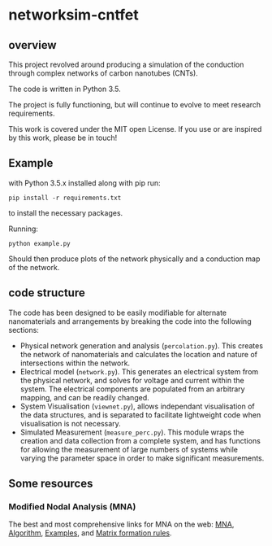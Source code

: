 # networksim-cntfet
## overview
This project revolved around producing a simulation of the conduction through complex networks of carbon nanotubes (CNTs).

The code is written in Python 3.5.

The project is fully functioning, but will continue to evolve to meet research requirements.

This work is covered under the MIT open License. If you use or are inspired by this work, please be in touch!

## Example
with Python 3.5.x installed along with pip run:

    pip install -r requirements.txt

to install the necessary packages.

Running:

    python example.py

Should then produce plots of the network physically and a conduction map of the network.


## code structure
The code has been designed to be easily modifiable for alternate nanomaterials and arrangements by breaking the code into the following sections:
- Physical network generation and analysis (`percolation.py`). This creates the network of nanomaterials and calculates the location and nature of intersections within the network.
- Electrical model (`network.py`). This generates an electrical system from the physical network, and solves for voltage and current within the system. The electrical components are populated from an arbitrary mapping, and can be readily changed.
- System Visualisation (`viewnet.py`), allows independant visualisation of the data structures, and is separated to facilitate lightweight code when visualisation is not necessary.
- Simulated Measurement (`measure_perc.py`). This module wraps the creation and data collection from a complete system, and has functions for allowing the measurement of large numbers of systems while varying the parameter space in order to make significant measurements.


## Some resources
### Modified Nodal Analysis (MNA)
The best and most comprehensive links for MNA on the web:
[MNA](https://www.swarthmore.edu/NatSci/echeeve1/Ref/mna/MNA2.html),
[Algorithm](https://www.swarthmore.edu/NatSci/echeeve1/Ref/mna/MNA3.html),
[Examples](https://www.swarthmore.edu/NatSci/echeeve1/Ref/mna/MNA4.html), and
[Matrix formation rules](https://www.swarthmore.edu/NatSci/echeeve1/Ref/mna/MNAMatrixRules.html).
